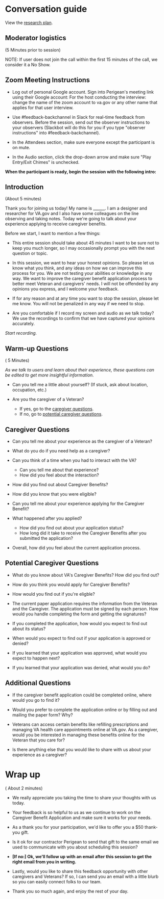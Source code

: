 # Conversation guide

View the [research plan](./research-plan.md).

## Moderator logistics
(5 Minutes prior to session)

NOTE: If user does not join the call within the first 15 minutes of the call, we consider it a No Show.

## Zoom Meeting Instructions 

- Log out of personal Google account. Sign into Perigean's meeting link using their Google account: For the host conducting the interview: change the name of the zoom account to va.gov or any other name that applies for that user interview.

- Use #feedback-backchannel in Slack for real-time feedback from observers. Before the session, send out the observer instructions to your observers (Slackbot will do this for you if you type "observer instructions" into #feedback-backchannel).

- In the Attendees section, make sure everyone except the participant is on mute.

- In the Audio section, click the drop-down arrow and make sure "Play Entry/Exit Chimes" is unchecked.


**When the participant is ready, begin the session with the following intro:**

##  Introduction
(About 5 minutes)

Thank you for joining us today! My name is ______. I am a designer and researcher for VA.gov and I also have some colleagues on the line observing and taking notes. Today we're going to talk about your experience applying to receive caregiver benefits.

Before we start, I want to mention a few things:

- This entire session should take about 45 minutes I want to be sure not to keep you much longer, so I may occasionally prompt you with the next question or topic.

- In this session, we want to hear your honest opinions. So please let us know what you think, and any ideas on how we can improve this process for you. We are not testing your abilities or knowledge in any way. We want to improve the caregiver benefit application process to better meet Veteran and caregivers' needs. I will not be offended by any opinions you express, and I welcome your feedback.

- If for any reason and at any time you want to stop the session, please let me know. You will not be penalized in any way if we need to stop.

- Are you comfortable if I record my screen and audio as we talk today? We use the recordings to confirm that we have captured your opinions accurately.

*Start recording.*

## Warm-up Questions
( 5 Minutes)

*As we talk to users and learn about their experience, these questions can be edited to get more insightful information.*

- Can you tell me a little about yourself? (If stuck, ask about location, occupation, etc.)

- Are you the caregiver of a Veteran? 
   - If yes, go to the [caregiver questions](#caregiver-questions).
   - If no, go to [potential caregiver questions](#potential-caregiver-questions).
   
## Caregiver Questions

- Can you tell me about your experience as the caregiver of a Veteran? 

- What do you do if you need help as a caregiver?

- Can you think of a time when you had to interact with the VA?
   - Can you tell me about that experience?
   - How did you feel about the interaction?

- How did you find out about Caregiver Benefits?
- How did you know that you were eligible?
- Can you tell me about your experience applying for the Caregiver Benefit?
- What happened after you applied?
   - How did you find out about your application status?
   - How long did it take to receive the Caregiver Benefits after you submitted the application?
- Overall, how did you feel about the current application process.
   
## Potential Caregiver Questions

- What do you know about VA's Caregiver Benefits? How did you find out?

- How do you think you would apply for Caregiver Benefits?

- How would you find out if you're eligble?

- The current paper application requires the information from the Veteran and the Caregiver. The application must be signed by each person. How would you handle completing the form and getting the signatures?

- If you completed the application, how would you expect to find out about its status?

- When would you expect to find out if your application is approved or denied?

- If you learned that your application was approved, what would you expect to happen next?

- If you learned that your application was denied, what would you do?


## Additional Questions 
- If the caregiver benefit application could be completed online, where would you go to find it?

- Would you prefer to complete the application online or by filling out and mailing the paper form? Why?

- Veterans can access certain benefits like refilling prescriptions and managing VA health care appointments online at VA.gov. As a caregiver, would you be interested in managing these benefits online for the Veteran that you care for?

- Is there anything else that you would like to share with us about your experience as a caregiver?


#  Wrap up
( About 2 minutes)

- We really appreciate you taking the time to share your thoughts with us today. 

- Your feedback is so helpful to us as we continue to work on the Caregiver Benefit Application and make sure it works for your needs.

- As a thank you for your participation, we'd like to offer you a $50 thank-you gift.

- Is it ok for our contractor Perigean to send that gift to the same email we used to communicate with you about scheduling this session?

- **[If no:] Ok, we'll follow up with an email after this session to get the right email from you in writing.**

- Lastly, would you like to share this feedback opportunity with other caregivers and Veterans? If so, I can send you an email with a little blurb so you can easily connect folks to our team.

- Thank you so much again, and enjoy the rest of your day.

